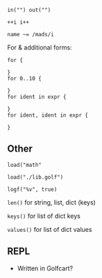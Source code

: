 `in("") out("")`

`++i i++`

`name ~= /mads/i`

For & additional forms:

```
for {

}
for 0..10 {

}
for ident in expr {

}
for ident, ident in expr {

}
```

## Other
`load("math"`

`load("./lib.golf")`

`logf("%v", true)`

`len()` for string, list, dict (keys)

`keys()` for list of dict keys

`values()` for list of dict values

## REPL
- Written in Golfcart?
